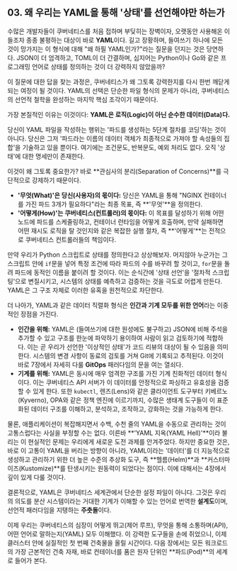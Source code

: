 ## 03. 왜 우리는 YAML을 통해 '상태'를 선언해야만 하는가

수많은 개발자들이 쿠버네티스를 처음 접하며 부딪히는 장벽이자, 오랫동안 사용해온 이들조차 종종 불평하는 대상이 바로 **YAML**이다. 길고 장황하며, 들여쓰기 하나에 모든 것이 망가지는 이 형식에 대해 "왜 하필 YAML인가?"라는 질문을 던지는 것은 당연하다. JSON이 더 엄격하고, TOML이 더 간결하며, 심지어는 Python이나 Go와 같은 프로그래밍 언어로 상태를 정의하는 것이 더 강력하지 않았을까?

이 질문에 대한 답을 찾는 과정은, 쿠버네티스가 왜 그토록 강력한지를 다시 한번 깨닫게 되는 여정이 될 것이다. YAML의 선택은 단순한 파일 형식의 문제가 아니라, 쿠버네티스의 선언적 철학을 완성하는 마지막 핵심 조각이기 때문이다.

가장 본질적인 이유는 이것이다: **YAML은 로직(Logic)이 아닌 순수한 데이터(Data)다.**

당신이 YAML 파일을 작성하는 행위는 '파드를 생성하는 5단계 절차를 코딩'하는 것이 아니다. 당신은 그저 '파드라는 이름의 데이터 객체가 최종적으로 가져야 할 속성들의 집합'을 기술하고 있을 뿐이다. 여기에는 조건문도, 반복문도, 예외 처리도 없다. 오직 '상태'에 대한 명세만이 존재한다.

이것이 왜 그토록 중요한가? 바로 **관심사의 분리(Separation of Concerns)**를 극단적으로 강제하기 때문이다.

* **'무엇(What)'은 당신(사용자)의 몫이다:** 당신은 YAML을 통해 "NGINX 컨테이너를 가진 파드 3개가 필요하다"라는 최종 목표, 즉 **'무엇'**을 정의한다.
* **'어떻게(How)'는 쿠버네티스(컨트롤러)의 몫이다:** 이 목표를 달성하기 위해 어떤 노드에 파드를 스케줄링하고, 컨테이너 런타임을 어떻게 호출하며, 만약 실패하면 어떤 재시도 로직을 탈 것인지와 같은 복잡한 실행 절차, 즉 **'어떻게'**는 전적으로 쿠버네티스 컨트롤러들의 책임이다.

만약 우리가 Python 스크립트로 상태를 정의한다고 상상해보자. 머지않아 누군가는 그 스크립트 안에 `if`문을 넣어 특정 조건에 따라 파드의 수를 바꾸려 할 것이고, `for`문을 돌려 파드에 동적인 이름을 붙이려 할 것이다. 이는 순식간에 '상태 선언'을 '절차적 스크립팅'으로 변질시키고, 시스템의 상태를 예측하고 검증하는 것을 극도로 어렵게 만든다. YAML은 그 구조 자체로 이러한 유혹을 원천적으로 차단한다.

더 나아가, YAML과 같은 데이터 직렬화 형식은 **인간과 기계 모두를 위한 언어**라는 이중적인 장점을 가진다.

* **인간을 위해:** YAML은 (들여쓰기에 대한 원성에도 불구하고) JSON에 비해 주석을 추가할 수 있고 구조를 한눈에 파악하기 용이하여 사람이 읽고 검토하기에 적합하다. 이는 곧 우리가 선언한 '이상적인 상태'가 코드 리뷰의 대상이 될 수 있음을 의미한다. 시스템의 변경 사항이 동료의 검토를 거쳐 Git에 기록되고 추적된다. 이것이 바로 7장에서 자세히 다룰 **GitOps** 패러다임의 문을 여는 열쇠다.
* **기계를 위해:** YAML은 동시에 매우 엄격한 구조를 가진 기계 친화적인 데이터 형식이다. 이는 쿠버네티스 API 서버가 이 데이터를 안정적으로 파싱하고 유효성을 검증할 수 있게 한다. 또한 `kubectl`, 렌즈(Lens)와 같은 클라이언트 도구부터 키베르노(Kyverno), OPA와 같은 정책 엔진에 이르기까지, 수많은 생태계 도구들이 이 표준화된 데이터 구조를 이해하고, 분석하고, 조작하고, 강화하는 것을 가능하게 한다.

물론, 애플리케이션이 복잡해지면서 수백, 수천 줄의 YAML을 수동으로 관리하는 것이 고통스럽다는 사실을 부정할 수는 없다. 이른바 **'YAML 지옥(YAML Hell)'**이라 불리는 이 현실적인 문제는 우리에게 새로운 도전 과제를 안겨주었다. 하지만 중요한 것은, 바로 이 고통이 YAML을 버리는 방향이 아니라, YAML이라는 '데이터'를 더 지능적으로 생성하고 관리하기 위한 더 높은 수준의 추상화 도구, 즉 **헬름(Helm)**과 **커스터마이즈(Kustomize)**를 탄생시키는 원동력이 되었다는 점이다. 이에 대해서는 4장에서 깊이 있게 다룰 것이다.

결론적으로, YAML은 쿠버네티스 세계관에서 단순한 설정 파일이 아니다. 그것은 우리의 의도를 분산 시스템이라는 거대한 기계가 이해할 수 있는 언어로 번역한 **설계도**이며, 선언적 패러다임을 지탱하는 **주춧돌**이다.

이제 우리는 쿠버네티스의 심장이 어떻게 뛰고(제어 루프), 무엇을 통해 소통하며(API), 어떤 언어로 말하는지(YAML) 모두 이해했다. 이 강력한 도구들을 손에 쥐었으니, 이제 클러스터 안에 실질적인 첫 번째 건축물을 올릴 시간이다. 다음 장에서는 모든 워크로드의 가장 근본적인 건축 자재, 바로 컨테이너를 품은 원자 단위인 **파드(Pod)**의 세계로 들어가 본다.